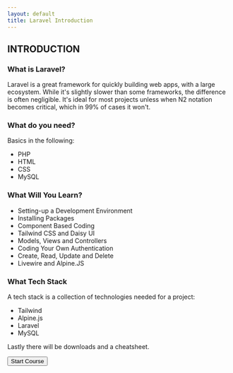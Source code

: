 ```yaml
---
layout: default
title: Laravel Introduction
---
```


<h2>INTRODUCTION</h2>

<h3>What is Laravel?</h3>
<p>Laravel is a great framework for quickly building web apps, with a large ecosystem. While it's slightly slower than some frameworks, the difference is often negligible. It's ideal for most projects unless when N2 notation becomes critical, which in 99% of cases it won't.</p>

<h3>What do you need?</h3>
<p>Basics in the following:</p>
<ul>
  <li>PHP</li>
  <li>HTML</li>
  <li>CSS</li>
  <li>MySQL</li>
</ul>

<h3>What Will You Learn?</h3>
<ul>
  <li>Setting-up a Development Environment</li>
  <li>Installing Packages</li>
  <li>Component Based Coding</li>
  <li>Tailwind CSS and Daisy UI</li>
  <li>Models, Views and Controllers</li>
  <li>Coding Your Own Authentication</li>
  <li>Create, Read, Update and Delete</li>
  <li>Livewire and Alpine.JS</li>
</ul>

<h3>What Tech Stack</h3>
<p>A tech stack is a collection of technologies needed for a project:</p>
<ul>
  <li>Tailwind</li>
  <li>Alpine.js</li>
  <li>Laravel</li>
  <li>MySQL</li>
</ul>

<p>Lastly there will be downloads and a cheatsheet.</p>

<a href="/views/laravel/setup"><button>Start Course</button></a>
